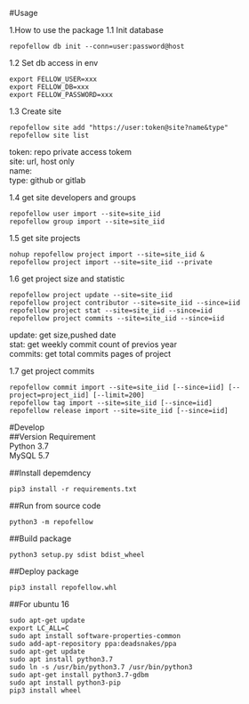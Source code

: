 #Usage  

1.How to use the package
1.1 Init database  
```
repofellow db init --conn=user:password@host
```

1.2 Set db access in env  
```
export FELLOW_USER=xxx
export FELLOW_DB=xxx
export FELLOW_PASSWORD=xxx
```

1.3 Create site  
```
repofellow site add "https://user:token@site?name&type"
repofellow site list
```
token: repo private access tokem  
site: url, host only  
name:  
type: github or gitlab  

1.4 get site developers and groups
```
repofellow user import --site=site_iid
repofellow group import --site=site_iid
```

1.5 get site projects  
```
nohup repofellow project import --site=site_iid &
repofellow project import --site=site_iid --private
```

1.6 get project size and statistic  
```
repofellow project update --site=site_iid
repofellow project contributor --site=site_iid --since=iid
repofellow project stat --site=site_iid --since=iid
repofellow project commits --site=site_iid --since=iid

```
update: get size,pushed date  
stat: get weekly commit count of previos year  
commits: get total commits pages of project  

1.7 get project commits  
```
repofellow commit import --site=site_iid [--since=iid] [--project=project_iid] [--limit=200]
repofellow tag import --site=site_iid [--since=iid]
repofellow release import --site=site_iid [--since=iid]
```

#Develop  
##Version Requirement  
Python 3.7  
MySQL 5.7

##Install depemdency
```
pip3 install -r requirements.txt
```

##Run from source code
```
python3 -m repofellow 
```

##Build package  
```
python3 setup.py sdist bdist_wheel
```
##Deploy package  
```
pip3 install repofellow.whl
```

##For ubuntu 16  
```
sudo apt-get update
export LC_ALL=C
sudo apt install software-properties-common
sudo add-apt-repository ppa:deadsnakes/ppa
sudo apt-get update
sudo apt install python3.7
sudo ln -s /usr/bin/python3.7 /usr/bin/python3
sudo apt-get install python3.7-gdbm
sudo apt install python3-pip
pip3 install wheel

```